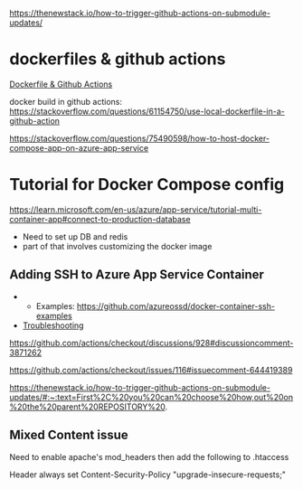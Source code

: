 

https://thenewstack.io/how-to-trigger-github-actions-on-submodule-updates/


# dockerfiles & github actions
[Dockerfile & Github Actions](https://docs.github.com/en/actions/creating-actions/dockerfile-support-for-github-actions)

docker build in github actions: https://stackoverflow.com/questions/61154750/use-local-dockerfile-in-a-github-action



https://stackoverflow.com/questions/75490598/how-to-host-docker-compose-app-on-azure-app-service

# Tutorial for Docker Compose config
https://learn.microsoft.com/en-us/azure/app-service/tutorial-multi-container-app#connect-to-production-database

- Need to set up DB and redis
- part of that involves customizing the docker image


## Adding SSH to Azure App Service Container
- + Examples: https://github.com/azureossd/docker-container-ssh-examples
- [Troubleshooting](https://azureossd.github.io/2022/04/27/2022-Enabling-SSH-on-Linux-Web-App-for-Containers/index.html#troubleshooting)


https://github.com/actions/checkout/discussions/928#discussioncomment-3871262

https://github.com/actions/checkout/issues/116#issuecomment-644419389


https://thenewstack.io/how-to-trigger-github-actions-on-submodule-updates/#:~:text=First%2C%20you%20can%20choose%20how,out%20on%20the%20parent%20REPOSITORY%20.


## Mixed Content issue
Need to enable apache's mod_headers
then add the following to .htaccess

<ifModule mod_headers.c>
Header always set Content-Security-Policy "upgrade-insecure-requests;"
</IfModule>